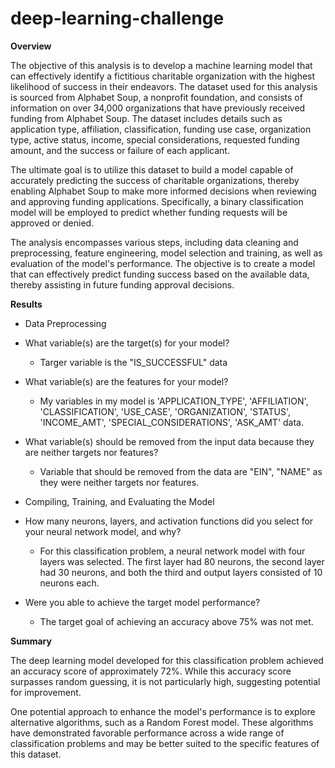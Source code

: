 # deep-learning-challenge
**Overview**

The objective of this analysis is to develop a machine learning model that can effectively identify a fictitious charitable organization with the highest likelihood of success in their endeavors. The dataset used for this analysis is sourced from Alphabet Soup, a nonprofit foundation, and consists of information on over 34,000 organizations that have previously received funding from Alphabet Soup. The dataset includes details such as application type, affiliation, classification, funding use case, organization type, active status, income, special considerations, requested funding amount, and the success or failure of each applicant.

The ultimate goal is to utilize this dataset to build a model capable of accurately predicting the success of charitable organizations, thereby enabling Alphabet Soup to make more informed decisions when reviewing and approving funding applications. Specifically, a binary classification model will be employed to predict whether funding requests will be approved or denied.

The analysis encompasses various steps, including data cleaning and preprocessing, feature engineering, model selection and training, as well as evaluation of the model's performance. The objective is to create a model that can effectively predict funding success based on the available data, thereby assisting in future funding approval decisions.

**Results**
* Data Preprocessing
 * What variable(s) are the target(s) for your model?
   - Targer variable is the "IS_SUCCESSFUL" data 
 * What variable(s) are the features for your model?
   - My variables in my model is 'APPLICATION_TYPE', 'AFFILIATION', 'CLASSIFICATION', 'USE_CASE',
       'ORGANIZATION', 'STATUS', 'INCOME_AMT', 'SPECIAL_CONSIDERATIONS',
       'ASK_AMT' data.
 * What variable(s) should be removed from the input data because they are neither targets nor features?
   - Variable that should be removed from the data are "EIN", "NAME" as they were neither targets nor features.

* Compiling, Training, and Evaluating the Model
 * How many neurons, layers, and activation functions did you select for your neural network model, and why?
   - For this classification problem, a neural network model with four layers was selected. The first layer had 80 neurons, the second layer had 30 neurons, and both the third and output layers consisted of 10 neurons each.
   
 * Were you able to achieve the target model performance?
   - The target goal of achieving an accuracy above 75% was not met.

**Summary**

The deep learning model developed for this classification problem achieved an accuracy score of approximately 72%. While this accuracy score surpasses random guessing, it is not particularly high, suggesting potential for improvement.

One potential approach to enhance the model's performance is to explore alternative algorithms, such as a Random Forest model. These algorithms have demonstrated favorable performance across a wide range of classification problems and may be better suited to the specific features of this dataset.